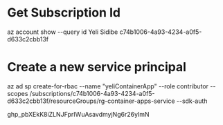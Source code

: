# Get Subscription Id
az account show --query id
Yeli Sidibe c74b1006-4a93-4234-a0f5-d633c2cbb13f

# Create a new service principal
az ad sp create-for-rbac --name "yeliContainerApp" --role contributor --scopes /subscriptions/c74b1006-4a93-4234-a0f5-d633c2cbb13f/resourceGroups/rg-container-apps-service --sdk-auth


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
